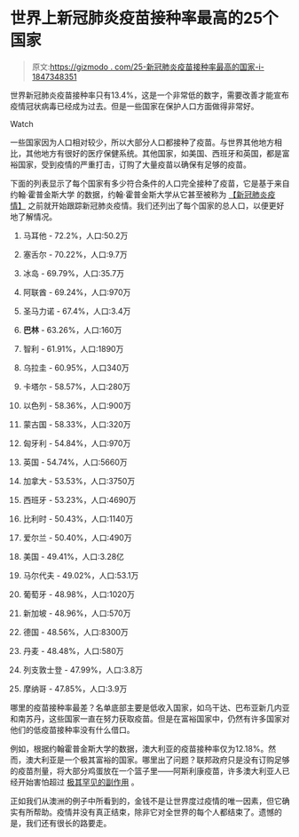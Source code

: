 # 世界上新冠肺炎疫苗接种率最高的25个国家

> 原文:[https://gizmodo . com/25-新冠肺炎疫苗接种率最高的国家-i-1847348351](https://gizmodo.com/25-countries-with-the-best-covid-19-vaccination-rates-i-1847348351)

世界新冠肺炎疫苗接种率只有13.4%，这是一个非常低的数字，需要改善才能宣布疫情冠状病毒已经成为过去。但是一些国家在保护人口方面做得非常好。

Watch

一些国家因为人口相对较少，所以大部分人口都接种了疫苗。与世界其他地方相比，其他地方有很好的医疗保健系统。其他国家，如美国、西班牙和英国，都是富裕国家，受到疫情的严重打击，订购了大量疫苗以确保有足够的疫苗。

下面的列表显示了每个国家有多少符合条件的人口完全接种了疫苗，它是基于来自约翰·霍普金斯大学 的数据，约翰·霍普金斯大学从它甚至被称为 [【新冠肺炎疫情】](https://gizmodo.com/mystery-virus-spreads-to-new-countries-outside-china-1841057194) 之前就开始跟踪新冠肺炎疫情。我们还列出了每个国家的总人口，以便更好地了解情况。

1.  马耳他 - 72.2%，人口:50.2万
2.  塞舌尔 - 70.22%，人口:9.7万

3.  冰岛 - 69.79%，人口:35.7万

4.  阿联酋 - 69.24%，人口:970万

5.  圣马力诺 - 67.4%，人口:3.4万

6.  **巴林** - 63.26%，人口:160万

7.  智利 - 61.91%，人口:1890万

8.  乌拉圭 - 60.95%，人口340万

9.  卡塔尔 - 58.57%，人口:280万

10.  以色列 - 58.36%，人口:900万

11.  蒙古国 - 58.33%，人口:320万

12.  匈牙利 - 54.84%，人口:970万

13.  英国 - 54.74%，人口:5660万

14.  加拿大 - 53.53%，人口:3750万

15.  西班牙 - 53.23%，人口:4690万

16.  比利时 - 50.43%，人口:1140万

17.  爱尔兰 - 50.40%，人口:490万

18.  美国 - 49.41%，人口:3.28亿

19.  马尔代夫 - 49.02%，人口:53.1万

20.  葡萄牙 - 48.98%，人口:1020万

21.  新加坡 - 48.96%，人口:570万

22.  德国 - 48.56%，人口:8300万

23.  丹麦 - 48.48%，人口:580万

24.  列支敦士登 - 47.99%，人口:3.8万

25.  摩纳哥 - 47.85%，人口:3.9万

哪里的疫苗接种率最差？名单底部主要是低收入国家，如乌干达、巴布亚新几内亚和南苏丹，这些国家一直在努力获取疫苗。但是在富裕国家中，仍然有许多国家对他们的低疫苗接种率没有什么借口。

例如，根据约翰霍普金斯大学的数据，澳大利亚的疫苗接种率仅为12.18%。然而，澳大利亚是一个极其富裕的国家。哪里出了问题？联邦政府只是没有订购足够的疫苗剂量，将大部分鸡蛋放在一个篮子里——阿斯利康疫苗，许多澳大利亚人已经开始害怕超过 [极其罕见的副作用](https://www.smh.com.au/national/unqualified-and-dishonest-the-experts-who-undermined-confidence-in-astrazeneca-will-cost-australians-lives-20210722-p58c1f.html) 。

正如我们从澳洲的例子中所看到的，金钱不是让世界度过疫情的唯一因素，但它确实有所帮助。疫情并没有真正结束，除非它对全世界的每个人都结束了。遗憾的是，我们还有很长的路要走。